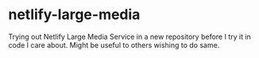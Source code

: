 # netlify-large-media
Trying out Netlify Large Media Service in a new repository before I try it in code I care about. Might be useful to others wishing to do same.
